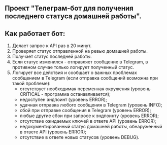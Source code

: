 ## **Проект "Телеграм-бот для получения последнего статуса домашней работы".**

## Как работает бот:
<ol>
    <li>Делает запрос к API раз в 20 минут.</li>
    <li>Проверяет статус отправленной на ревью домашней работы.</li>
    <li>Получает статус последней работы.</li>
    <li>Если статус изменился - отправляет сообщение в Telegram, в противном случае только логирует полученный статус.</li>
    <li>Логирует все действия и сообщает о важных проблемах сообщением в Telegram (если отправка сообщений возможна при такой проблеме):
        <ul>
            <li>отсутствует необходимая переменная окружения (уровень CRITICAL - программа останавливается);
            <li>недоступен эндпоинт (уровень ERROR);</li>
            <li>удачная отправка любого сообщения в Telegram (уровень INFO);</li>
            <li>сбой при отправке сообщения в Telegram (уровень ERROR);</li>
            <li>любые другие сбои при запросе к эндпоинту (уровень ERROR);</li>
            <li>отсутствие ожидаемых ключей в ответе API (уровень ERROR);</li>
            <li>недокументированный статус домашней работы, обнаруженный в ответе API (уровень ERROR);</li>
            <li>отсутствие в ответе новых статусов (уровень DEBUG).</li>
        </ul>
    </li>
</ol>
